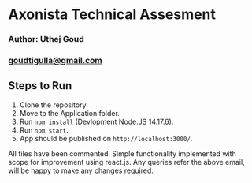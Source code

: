 # Axonista Technical Assesment
### Author: Uthej Goud
### goudtigulla@gmail.com


## Steps to Run
1. Clone the repository.
2. Move to the Application folder.
3. Run `npm install` (Devlopment Node.JS 14.17.6).
4. Run `npm start`. 
5. App should be published on `http://localhost:3000/`.

All files have been commented. Simple functionality implemented with scope for improvement using react.js. Any queries refer the above email, will be happy to make any changes required.
